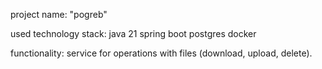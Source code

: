 project name: "pogreb"

used technology stack:
java 21
spring boot
postgres
docker

functionality: service for operations with files (download, upload, delete).

